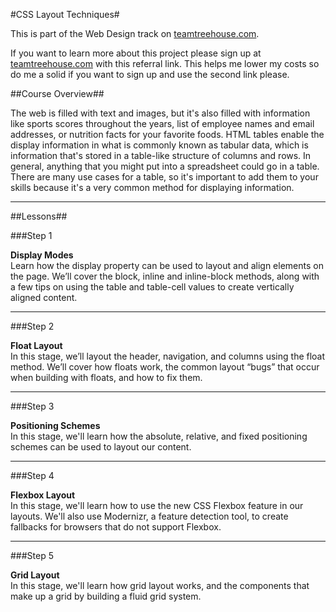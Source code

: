 #CSS Layout Techniques#

This is part of the Web Design track on [teamtreehouse.com](http://teamtreehouse.com/tracks/web-design).

If you want to learn more about this project please sign up at [teamtreehouse.com](http://referrals.trhou.se/dustinleer) with this referral link. This helps me lower my costs so do me a solid if you want to sign up and use the second link please.


##Course Overview##

The web is filled with text and images, but it's also filled with information like sports scores throughout the years, list of employee names and email addresses, or nutrition facts for your favorite foods. HTML tables enable the display information in what is commonly known as tabular data, which is information that's stored in a table-like structure of columns and rows. In general, anything that you might put into a spreadsheet could go in a table. There are many use cases for a table, so it's important to add them to your skills because it's a very common method for displaying information.

* * *

##Lessons##

###Step 1

**Display Modes**  
Learn how the display property can be used to layout and align elements on the page. We’ll cover the block, inline and inline-block methods, along with a few tips on using the table and table-cell values to create vertically aligned content.


* * *


###Step 2

**Float Layout**  
In this stage, we’ll layout the header, navigation, and columns using the float method. We’ll cover how floats work, the common layout “bugs” that occur when building with floats, and how to fix them.


* * *


###Step 3

**Positioning Schemes**  
In this stage, we'll learn how the absolute, relative, and fixed positioning schemes can be used to layout our content.


* * *


###Step 4

**Flexbox Layout**  
In this stage, we'll learn how to use the new CSS Flexbox feature in our layouts. We'll also use Modernizr, a feature detection tool, to create fallbacks for browsers that do not support Flexbox.


* * *


###Step 5

**Grid Layout**  
In this stage, we'll learn how grid layout works, and the components that make up a grid by building a fluid grid system.